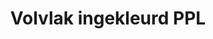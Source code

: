 ---
title: Volvlak ingekleurd PPL
description: Ons assortiment van volvlak ingekleurd PPL.
category: folie
details: ['Kleur: alle hoofdkleuren', 'Rolbreedte: 60 cm', 'Rollengte: 300 m', 'Verkoopeenheid: zowel op rol als vel']
image: ppl_ingekleurd.jpg
---